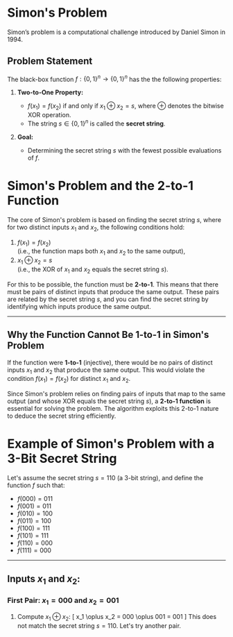 # Simon's Problem

Simon’s problem is a computational challenge introduced by Daniel Simon in 1994. 

## Problem Statement

The black-box function $`f : \{0, 1\}^n \to \{0, 1\}^n`$ has the the following properties:

1. **Two-to-One Property:**
   - $`f(x_1) = f(x_2)`$ if and only if $`x_1 \oplus x_2 = s`$, where $`\oplus`$ denotes the bitwise XOR operation.
   - The string $`s \in \{0, 1\}^n`$ is called the **secret string**.

2. **Goal:**
   - Determining the secret string $`s`$ with the fewest possible evaluations of $`f`$.

# Simon's Problem and the 2-to-1 Function

The core of Simon's problem is based on finding the secret string $`s`$, where for two distinct inputs $`x_1`$ and $`x_2`$, the following conditions hold:

1. $`f(x_1) = f(x_2)`$  
   (i.e., the function maps both $`x_1`$ and $`x_2`$ to the same output),
2. $`x_1 \oplus x_2 = s`$  
   (i.e., the XOR of $`x_1`$ and $`x_2`$ equals the secret string $`s`$).

For this to be possible, the function must be **2-to-1**. This means that there must be pairs of distinct inputs that produce the same output. These pairs are related by the secret string $`s`$, and you can find the secret string by identifying which inputs produce the same output.

---
## Why the Function Cannot Be 1-to-1 in Simon's Problem

If the function were **1-to-1** (injective), there would be no pairs of distinct inputs $`x_1`$ and $`x_2`$ that produce the same output. This would violate the condition $`f(x_1) = f(x_2)`$ for distinct $`x_1`$ and $`x_2`$.

Since Simon's problem relies on finding pairs of inputs that map to the same output (and whose XOR equals the secret string $`s`$), a **2-to-1 function** is essential for solving the problem. The algorithm exploits this 2-to-1 nature to deduce the secret string efficiently.

# Example of Simon's Problem with a 3-Bit Secret String

Let's assume the secret string $`s = 110`$ (a 3-bit string), and define the function $`f`$ such that:

- $`f(000) = 011`$
- $`f(001) = 011`$
- $`f(010) = 100`$
- $`f(011) = 100`$
- $`f(100) = 111`$
- $`f(101) = 111`$
- $`f(110) = 000`$
- $`f(111) = 000`$

---

## Inputs $`x_1`$ and $`x_2`$:

### First Pair: $`x_1 = 000`$ and $`x_2 = 001`$

1. Compute $`x_1 \oplus x_2`$:
   \[
   x_1 \oplus x_2 = 000 \oplus 001 = 001
   \]
   This does not match the secret string $`s = 110`$. Let's try another pair.
